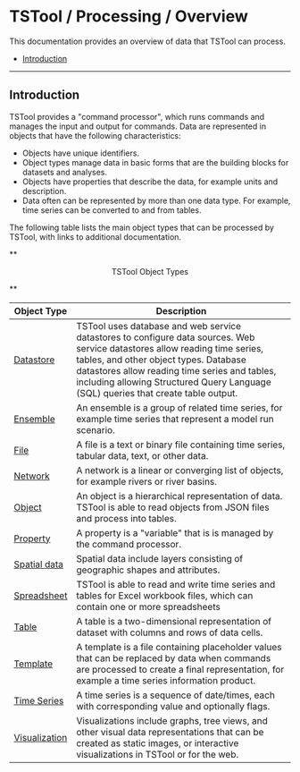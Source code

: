 # TSTool / Processing / Overview #

This documentation provides an overview of data that TSTool can process.

*   [Introduction](#introduction)

---------------------

## Introduction ##

TSTool provides a "command processor", which runs commands and manages the input and output for commands.
Data are represented in objects that have the following characteristics:

*   Objects have unique identifiers.
*   Object types manage data in basic forms that are the building blocks for datasets and analyses. 
*   Objects have properties that describe the data, for example units and description.
*   Data often can be represented by more than one data type.
    For example, time series can be converted to and from tables.

The following table lists the main object types that can be processed by TSTool,
with links to additional documentation.

**<p style="text-align: center;">
TSTool Object Types
</p>**

| **Object Type** | **Description** |
| -- | -- |
| [Datastore](datastores/datastores.md) | TSTool uses database and web service datastores to configure data sources.  Web service datastores allow reading time series, tables, and other object types.  Database datastores allow reading time series and tables, including allowing Structured Query Language (SQL) queries that create table output. |
| [Ensemble](ensembles/ensembles.md) | An ensemble is a group of related time series, for example time series that represent a model run scenario. |
| [File](files/files.md) | A file is a text or binary file containing time series, tabular data, text, or other data. |
| [Network](networks/networks.md) | A network is a linear or converging list of objects, for example rivers or river basins. |
| [Object](objects/objects.md) | An object is a hierarchical representation of data.  TSTool is able to read objects from JSON files and process into tables. |
| [Property](properties/properties.md) | A property is a "variable" that is is managed by the command processor. |
| [Spatial data](spatial-data/spatial-data.md) | Spatial data include layers consisting of geographic shapes and attributes. |
| [Spreadsheet](spreadsheets/spreadsheets.md) | TSTool is able to read and write time series and tables for Excel workbook files, which can contain one or more spreadsheets |
| [Table](tables/tables.md) | A table is a two-dimensional representation of dataset with columns and rows of data cells. |
| [Template](templates/templates.md) | A template is a file containing placeholder values that can be replaced by data when commands are processed to create a final representation, for example a time series information product. |
| [Time Series](time-series/time-series.md) | A time series is a sequence of date/times, each with corresponding value and optionally flags. |
| [Visualization](visualizations/visualizations.md) | Visualizations include graphs, tree views, and other visual data representations that can be created as static images, or interactive visualizations in TSTool or for the web. |
